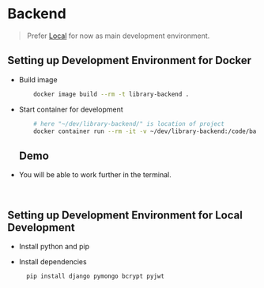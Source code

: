 # Backend

> Prefer [Local](#local) for now as main development environment.

## Setting up Development Environment for Docker

- Build image

  ```bash
      docker image build --rm -t library-backend .
  ```

- Start container for development

  ```zsh
      # here "~/dev/library-backend/" is location of project
      docker container run --rm -it -v ~/dev/library-backend:/code/backend/ -p 0.0.0.0:8000:8000 library-backend
  ```

    <h2>Demo</h2>

- You will be able to work further in the terminal.

<br/>

## Setting up Development Environment for Local Development<a id="local"></a>

- Install python and pip

- Install dependencies

  ```zsh
    pip install django pymongo bcrypt pyjwt
  ```
